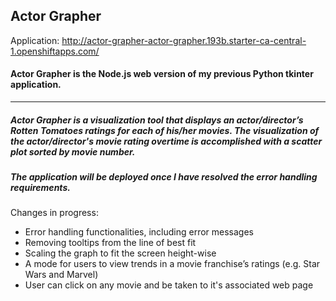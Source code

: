 ## Actor Grapher
Application: http://actor-grapher-actor-grapher.193b.starter-ca-central-1.openshiftapps.com/

#### Actor Grapher is the Node.js web version of my previous Python tkinter application.

---

##### Actor Grapher is a visualization tool that displays an actor/director’s Rotten Tomatoes ratings for each of his/her movies. The visualization of the actor/director's movie rating overtime is accomplished with a scatter plot sorted by movie number. 

##### The application will be deployed once I have resolved the error handling requirements. 

Changes in progress:
* Error handling functionalities, including error messages
* Removing tooltips from the line of best fit
* Scaling the graph to fit the screen height-wise
* A mode for users to view trends in a movie franchise’s ratings (e.g. Star Wars and Marvel)
* User can click on any movie and be taken to it's associated web page
